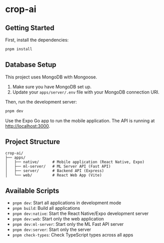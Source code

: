 # crop-ai

## Getting Started

First, install the dependencies:

```bash
pnpm install
```

## Database Setup

This project uses MongoDB with Mongoose.

1. Make sure you have MongoDB set up.
2. Update your `apps/server/.env` file with your MongoDB connection URI.

Then, run the development server:

```bash
pnpm dev
```

Use the Expo Go app to run the mobile application.
The API is running at [http://localhost:3000](http://localhost:3000).

## Project Structure

```
crop-ai/
├── apps/
│   ├── native/      # Mobile application (React Native, Expo)
│   ├── ml-server/   # ML Server API (Fast API)
│   ├── server/      # Backend API (Express)
│   └── web/         # React Web App (Vite)
```

## Available Scripts

- `pnpm dev`: Start all applications in development mode
- `pnpm build`: Build all applications
- `pnpm dev:native`: Start the React Native/Expo development server
- `pnpm dev:web`: Start only the web application
- `pnpm dev:ml-server`: Start only the ML Fast API server
- `pnpm dev:server`: Start only the server
- `pnpm check-types`: Check TypeScript types across all apps
